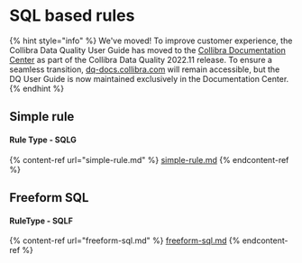 # SQL based rules

{% hint style="info" %}
We've moved! To improve customer experience, the Collibra Data Quality User Guide has moved to the [Collibra Documentation Center](https://productresources.collibra.com/docs/collibra/latest/Content/DataQuality/DQApis/SQL%20based%20rules\_1.htm) as part of the Collibra Data Quality 2022.11 release. To ensure a seamless transition, [dq-docs.collibra.com](http://dq-docs.collibra.com/) will remain accessible, but the DQ User Guide is now maintained exclusively in the Documentation Center.
{% endhint %}

## Simple rule

#### Rule Type - SQLG

{% content-ref url="simple-rule.md" %}
[simple-rule.md](simple-rule.md)
{% endcontent-ref %}

## Freeform SQL

#### RuleType - SQLF

{% content-ref url="freeform-sql.md" %}
[freeform-sql.md](freeform-sql.md)
{% endcontent-ref %}
